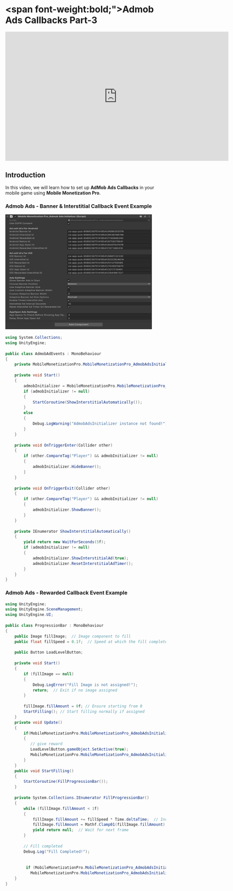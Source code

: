 # <span font-weight:bold;">Admob Ads Callbacks Part-3</span>

<div class="video-container">
    <iframe width="700" height="405" src="https://www.youtube.com/embed/wT1crYaJsCY" title="YouTube video player" frameborder="0" allow="accelerometer; autoplay; clipboard-write; encrypted-media; gyroscope; picture-in-picture; web-share" referrerpolicy="strict-origin-when-cross-origin" allowfullscreen></iframe>
</div>

## Introduction

In this video, we will learn how to set up **AdMob Ads Callbacks** in your mobile game using **Mobile Monetization Pro**.

### Admob Ads - Banner & Interstitial Callback Event Example

<img src="Images/AdmobAdsInitializer.png" alt="alt text" width="460" height="360">

```csharp
using System.Collections;
using UnityEngine;

public class AdmobAdEvents : MonoBehaviour
{
    private MobileMonetizationPro.MobileMonetizationPro_AdmobAdsInitializer admobInitializer;

    private void Start()
    {
        admobInitializer = MobileMonetizationPro.MobileMonetizationPro_AdmobAdsInitializer.instance;
        if (admobInitializer != null)
        {
            StartCoroutine(ShowInterstitialAutomatically());
        }
        else
        {
            Debug.LogWarning("AdmobAdsInitializer instance not found!");
        }
    }

    private void OnTriggerEnter(Collider other)
    {
        if (other.CompareTag("Player") && admobInitializer != null)
        {
            admobInitializer.HideBanner();
        }
    }

    private void OnTriggerExit(Collider other)
    {
        if (other.CompareTag("Player") && admobInitializer != null)
        {
            admobInitializer.ShowBanner();
        }
    }

    private IEnumerator ShowInterstitialAutomatically()
    {
        yield return new WaitForSeconds(5f);
        if (admobInitializer != null)
        {
            admobInitializer.ShowInterstitialAd(true);
            admobInitializer.ResetInterstitialAdTimer();
        }
    }
}
```

### Admob Ads - Rewarded Callback Event Example  

```csharp
using UnityEngine;
using UnityEngine.SceneManagement;
using UnityEngine.UI;

public class ProgressionBar : MonoBehaviour
{
    public Image fillImage;  // Image component to fill
    public float fillSpeed = 0.1f;  // Speed at which the fill completes

    public Button LoadLevelButton;

    private void Start()
    {
        if (fillImage == null)
        {
            Debug.LogError("Fill Image is not assigned!");
            return;  // Exit if no image assigned
        }

        fillImage.fillAmount = 0f; // Ensure starting from 0
        StartFilling(); // Start filling normally if assigned
    } 
    private void Update()
    {
        if(MobileMonetizationPro.MobileMonetizationPro_AdmobAdsInitializer.instance.IsRewardedAdCompleted == true)
        {
           // give reward
           LoadLevelButton.gameObject.SetActive(true);
           MobileMonetizationPro.MobileMonetizationPro_AdmobAdsInitializer.instance.IsRewardedAdCompleted = false;
        }
    }
    public void StartFilling()
    {
        StartCoroutine(FillProgressionBar());
    }

    private System.Collections.IEnumerator FillProgressionBar()
    {
        while (fillImage.fillAmount < 1f)
        {
            fillImage.fillAmount += fillSpeed * Time.deltaTime;  // Increment fill amount based on time
            fillImage.fillAmount = Mathf.Clamp01(fillImage.fillAmount); // Clamp to make sure it doesn't overshoot
            yield return null;  // Wait for next frame
        }

        // Fill completed
        Debug.Log("Fill Completed!");

       
         if (MobileMonetizationPro.MobileMonetizationPro_AdmobAdsInitializer.instance != null)
           MobileMonetizationPro.MobileMonetizationPro_AdmobAdsInitializer.instance.ShowRewardedAd();
    }
}

```

